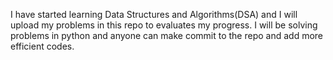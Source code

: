 I have started learning Data Structures and Algorithms(DSA) and I will upload my problems in this repo to evaluates my progress. I will be solving problems in python and anyone can make commit to the repo and add more efficient codes.
